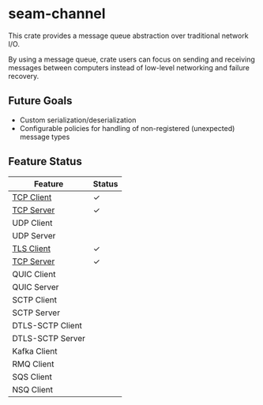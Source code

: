 # seam-channel

This crate provides a message queue abstraction over traditional network I/O.

By using a message queue, crate users can focus on sending and receiving messages between computers instead of low-level networking and failure recovery.

## Future Goals

- Custom serialization/deserialization
- Configurable policies for handling of non-registered (unexpected) message types

## Feature Status

| Feature                                             	| Status 	|
|-----------------------------------------------------	|--------	|
| [TCP Client](seam-channel/examples/tcp-client)      	|    ✓   	|
| [TCP Server](seam-channel/examples/tcp-echo-server) 	|    ✓   	|
| UDP Client                                          	|        	|
| UDP Server                                          	|        	|
| [TLS Client](seam-channel/examples/tls-client)      	|    ✓   	|
| [TCP Server](seam-channel/examples/tls-echo-server) 	|    ✓   	|
| QUIC Client                                         	|        	|
| QUIC Server                                         	|        	|
| SCTP Client                                         	|        	|
| SCTP Server                                         	|        	|
| DTLS-SCTP Client                                    	|        	|
| DTLS-SCTP Server                                    	|        	|
| Kafka Client                                        	|        	|
| RMQ Client                                          	|        	|
| SQS Client                                          	|        	|
| NSQ Client                                          	|        	|